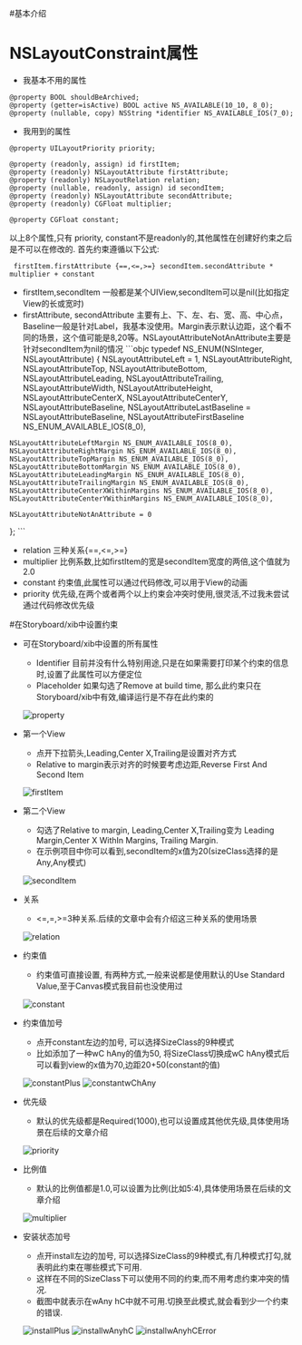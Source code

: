 #基本介绍

# NSLayoutConstraint属性
* 我基本不用的属性
```objc
@property BOOL shouldBeArchived;
@property (getter=isActive) BOOL active NS_AVAILABLE(10_10, 8_0);
@property (nullable, copy) NSString *identifier NS_AVAILABLE_IOS(7_0);

```
* 我用到的属性
```objc
@property UILayoutPriority priority;

@property (readonly, assign) id firstItem;
@property (readonly) NSLayoutAttribute firstAttribute;
@property (readonly) NSLayoutRelation relation;
@property (nullable, readonly, assign) id secondItem;
@property (readonly) NSLayoutAttribute secondAttribute;
@property (readonly) CGFloat multiplier;

@property CGFloat constant;
```
以上8个属性,只有 priority, constant不是readonly的,其他属性在创建好约束之后是不可以在修改的.
首先约束遵循以下公式:
```objc
 firstItem.firstAttribute {==,<=,>=} secondItem.secondAttribute * multiplier + constant
```
   * firstItem,secondItem 
    一般都是某个UIView,secondItem可以是nil(比如指定View的长或宽时)
   * firstAttribute, secondAttribute 主要有上、下、左、右、宽、高、中心点，Baseline一般是针对Label，我基本没使用。Margin表示默认边距，这个看不同的场景，这个值可能是8,20等。NSLayoutAttributeNotAnAttribute主要是针对secondItem为nil的情况
    ```objc
    typedef NS_ENUM(NSInteger, NSLayoutAttribute) {
    NSLayoutAttributeLeft = 1,
    NSLayoutAttributeRight,
    NSLayoutAttributeTop,
    NSLayoutAttributeBottom,
    NSLayoutAttributeLeading,
    NSLayoutAttributeTrailing,
    NSLayoutAttributeWidth,
    NSLayoutAttributeHeight,
    NSLayoutAttributeCenterX,
    NSLayoutAttributeCenterY,
    NSLayoutAttributeBaseline,
    NSLayoutAttributeLastBaseline = NSLayoutAttributeBaseline,
    NSLayoutAttributeFirstBaseline NS_ENUM_AVAILABLE_IOS(8_0),
    
    NSLayoutAttributeLeftMargin NS_ENUM_AVAILABLE_IOS(8_0),
    NSLayoutAttributeRightMargin NS_ENUM_AVAILABLE_IOS(8_0),
    NSLayoutAttributeTopMargin NS_ENUM_AVAILABLE_IOS(8_0),
    NSLayoutAttributeBottomMargin NS_ENUM_AVAILABLE_IOS(8_0),
    NSLayoutAttributeLeadingMargin NS_ENUM_AVAILABLE_IOS(8_0),
    NSLayoutAttributeTrailingMargin NS_ENUM_AVAILABLE_IOS(8_0),
    NSLayoutAttributeCenterXWithinMargins NS_ENUM_AVAILABLE_IOS(8_0),
    NSLayoutAttributeCenterYWithinMargins NS_ENUM_AVAILABLE_IOS(8_0),
    
    NSLayoutAttributeNotAnAttribute = 0
};
    ```
   * relation 三种关系{==,<=,>=}
   * multiplier 比例系数,比如firstItem的宽是secondItem宽度的两倍,这个值就为2.0
   * constant 约束值,此属性可以通过代码修改,可以用于View的动画
   * priority 优先级,在两个或者两个以上约束会冲突时使用,很灵活,不过我未尝试通过代码修改优先级

#在Storyboard/xib中设置约束

* 可在Storyboard/xib中设置的所有属性
   * Identifier 目前并没有什么特别用途,只是在如果需要打印某个约束的信息时,设置了此属性可以方便定位
   * Placeholder 如果勾选了Remove at build time, 那么此约束只在Storyboard/xib中有效,编译运行是不存在此约束的

   ![property](./images/property.png)

* 第一个View
   * 点开下拉箭头,Leading,Center X,Trailing是设置对齐方式
   * Relative to margin表示对齐的时候要考虑边距,Reverse First And Second Item

   ![firstItem](./images/firstItem.png)

* 第二个View
   * 勾选了Relative to margin, Leading,Center X,Trailing变为 Leading Margin,Center X WithIn Margins, Trailing Margin.
   * 在示例项目中你可以看到,secondItem的x值为20(sizeClass选择的是Any,Any模式)

   ![secondItem](./images/secondItem.png)

* 关系
   *  <=,=,>=3种关系.后续的文章中会有介绍这三种关系的使用场景

   ![relation](./images/relation.png)

* 约束值
   * 约束值可直接设置, 有两种方式,一般来说都是使用默认的Use Standard Value,至于Canvas模式我目前也没使用过

   ![constant](./images/constant.png)

* 约束值加号
   * 点开constant左边的加号, 可以选择SizeClass的9种模式
   * 比如添加了一种wC hAny的值为50, 将SizeClass切换成wC hAny模式后可以看到view的x值为70,边距20+50(constant的值)

   ![constantPlus](./images/constantPlus.png)
   ![constantwChAny](./images/constantwChAny.png)

* 优先级
   * 默认的优先级都是Required(1000),也可以设置成其他优先级,具体使用场景在后续的文章介绍

   ![priority](./images/priority.png)

* 比例值
   * 默认的比例值都是1.0,可以设置为比例(比如5:4),具体使用场景在后续的文章介绍

   ![multiplier](./images/multiplier.png)

* 安装状态加号
   * 点开install左边的加号, 可以选择SizeClass的9种模式,有几种模式打勾,就表明此约束在哪些模式下可用.
   * 这样在不同的SizeClass下可以使用不同的约束,而不用考虑约束冲突的情况.
   * 截图中就表示在wAny hC中就不可用.切换至此模式,就会看到少一个约束的错误.

   ![installPlus](./images/installPlus.png)
   ![installwAnyhC](./images/installwAnyhC.png)
   ![installwAnyhCError](./images/installwAnyhCError.png)

